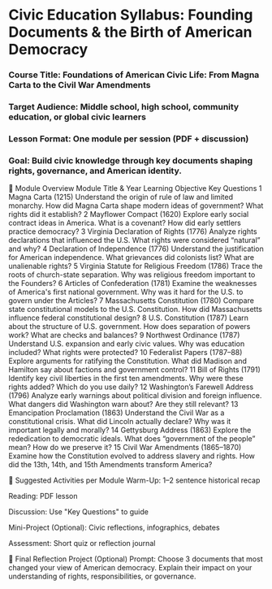 # Civic Education Syllabus: Founding Documents & the Birth of American Democracy
### Course Title: Foundations of American Civic Life: From Magna Carta to the Civil War Amendments
### Target Audience: Middle school, high school, community education, or global civic learners
### Lesson Format: One module per session (PDF + discussion)
### Goal: Build civic knowledge through key documents shaping rights, governance, and American identity.

📘 Module Overview
Module	Title & Year	Learning Objective	Key Questions
1	Magna Carta (1215)	Understand the origin of rule of law and limited monarchy.	How did Magna Carta shape modern ideas of government? What rights did it establish?
2	Mayflower Compact (1620)	Explore early social contract ideas in America.	What is a covenant? How did early settlers practice democracy?
3	Virginia Declaration of Rights (1776)	Analyze rights declarations that influenced the U.S.	What rights were considered “natural” and why?
4	Declaration of Independence (1776)	Understand the justification for American independence.	What grievances did colonists list? What are unalienable rights?
5	Virginia Statute for Religious Freedom (1786)	Trace the roots of church-state separation.	Why was religious freedom important to the Founders?
6	Articles of Confederation (1781)	Examine the weaknesses of America's first national government.	Why was it hard for the U.S. to govern under the Articles?
7	Massachusetts Constitution (1780)	Compare state constitutional models to the U.S. Constitution.	How did Massachusetts influence federal constitutional design?
8	U.S. Constitution (1787)	Learn about the structure of U.S. government.	How does separation of powers work? What are checks and balances?
9	Northwest Ordinance (1787)	Understand U.S. expansion and early civic values.	Why was education included? What rights were protected?
10	Federalist Papers (1787–88)	Explore arguments for ratifying the Constitution.	What did Madison and Hamilton say about factions and government control?
11	Bill of Rights (1791)	Identify key civil liberties in the first ten amendments.	Why were these rights added? Which do you use daily?
12	Washington’s Farewell Address (1796)	Analyze early warnings about political division and foreign influence.	What dangers did Washington warn about? Are they still relevant?
13	Emancipation Proclamation (1863)	Understand the Civil War as a constitutional crisis.	What did Lincoln actually declare? Why was it important legally and morally?
14	Gettysburg Address (1863)	Explore the rededication to democratic ideals.	What does “government of the people” mean? How do we preserve it?
15	Civil War Amendments (1865–1870)	Examine how the Constitution evolved to address slavery and rights.	How did the 13th, 14th, and 15th Amendments transform America?

📌 Suggested Activities per Module
Warm-Up: 1–2 sentence historical recap

Reading: PDF lesson

Discussion: Use "Key Questions" to guide

Mini-Project (Optional): Civic reflections, infographics, debates

Assessment: Short quiz or reflection journal

🧠 Final Reflection Project (Optional)
Prompt: Choose 3 documents that most changed your view of American democracy. Explain their impact on your understanding of rights, responsibilities, or governance.
